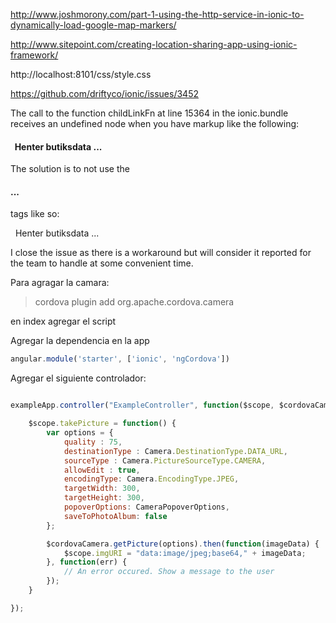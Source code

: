 

http://www.joshmorony.com/part-1-using-the-http-service-in-ionic-to-dynamically-load-google-map-markers/

http://www.sitepoint.com/creating-location-sharing-app-using-ionic-framework/


http://localhost:8101/css/style.css


https://github.com/driftyco/ionic/issues/3452

The call to the function childLinkFn at line 15364 in the ionic.bundle receives an undefined node when you have markup like the following:

<ion-view title="{{map_name}}"> <ion-content has-header="true" padding="true" scroll="false" data-tap-disabled="true"> <div id="the_map"> <h4><ion-spinner></ion-spinner>&nbsp;&nbsp;Henter butiksdata ...</h4> </div> </ion-content> </ion-view>

The solution is to not use the <h4>...</h4> tags like so:

<ion-view title="{{map_name}}"> <ion-content has-header="true" padding="true" scroll="false" data-tap-disabled="true"> <div id="the_map"> <ion-spinner></ion-spinner>&nbsp;&nbsp;Henter butiksdata ... </div> </ion-content> </ion-view>

I close the issue as there is a workaround but will consider it reported for the team to handle at some convenient time.


Para agragar la camara:


> cordova plugin add org.apache.cordova.camera


en index agregar el script
<script src="js/ng-cordova.min.js"></script>

Agregar la dependencia en la app
```javascript
angular.module('starter', ['ionic', 'ngCordova'])
```

Agregar el siguiente controlador:

```javascript

exampleApp.controller("ExampleController", function($scope, $cordovaCamera) {

    $scope.takePicture = function() {
        var options = {
            quality : 75,
            destinationType : Camera.DestinationType.DATA_URL,
            sourceType : Camera.PictureSourceType.CAMERA,
            allowEdit : true,
            encodingType: Camera.EncodingType.JPEG,
            targetWidth: 300,
            targetHeight: 300,
            popoverOptions: CameraPopoverOptions,
            saveToPhotoAlbum: false
        };

        $cordovaCamera.getPicture(options).then(function(imageData) {
            $scope.imgURI = "data:image/jpeg;base64," + imageData;
        }, function(err) {
            // An error occured. Show a message to the user
        });
    }

});
```
